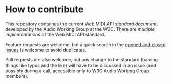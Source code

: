 # How to contribute

This repository containes the current Web MIDI API _standard document_, developed by the Audio Working Group at the W3C. 
There are _multiple implementations_ of the Web MIDI API standard.

Feature requests are welcome, but a quick search in the [opened and closed issues](https://github.com/WebAudio/web-midi-api/issues) 
is welcome to avoid duplicates.

Pull requests are also welcome, but any change to the standard (barring things like typos and the like) will have 
to be discussed in an issue (and possibly during a call, accessible only to W3C Audio Working Group members).
